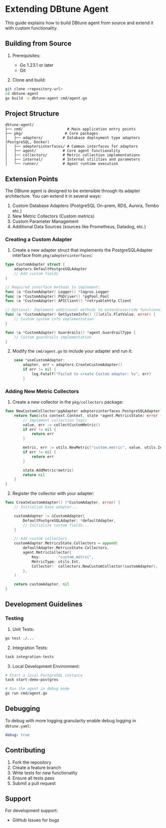 # Extending DBtune Agent

This guide explains how to build DBtune agent from source and extend it with custom functionality.

## Building from Source

1. Prerequisites:

   - Go 1.23.1 or later
   - Git

2. Clone and build:

```bash
git clone <repository-url>
cd dbtune-agent
go build -o dbtune-agent cmd/agent.go
```

## Project Structure

```
dbtune-agent/
├── cmd/                    # Main application entry points
├── pkg/                   # Core packages
│   ├── adapters/         # Database deployment type adapters (PostgreSQL, Docker)
│   ├── adeptersinterfaces/ # Common interfaces for adapters
│   ├── agent/            # Core agent functionality
│   ├── collectors/       # Metric collection implementations
│   ├── internal/         # Internal utilities and parameters
│   └── runner/           # Agent runtime execution
```

## Extension Points

The DBtune agent is designed to be extensible through its adapter architecture. You can extend it in several ways:

1. Custom Database Adapters (PostgreSQL On-prem, RDS, Aurora, Tembo etc.)
2. New Metric Collectors (Custom metrics)
3. Custom Parameter Management
4. Additional Data Sources (sources like Prometheus, Datadog, etc.)

### Creating a Custom Adapter

1. Create a new adapter struct that implements the PostgreSQLAdapter interface from `pkg/adeptersinterfaces`:

```go
type CustomAdapter struct {
    adapters.DefaultPostgreSQLAdapter
    // Add custom fields
}

// Required interface methods to implement:
func (a *CustomAdapter) Logger() *logrus.Logger
func (a *CustomAdapter) PGDriver() *pgPool.Pool
func (a *CustomAdapter) APIClient() *retryablehttp.Client

// Optional: Implement additional methods to extend/override functionality
func (a *CustomAdapter) GetSystemInfo() ([]utils.FlatValue, error) {
    // Custom system info implementation
}

func (a *CustomAdapter) Guardrails() *agent.GuardrailType {
    // Custom guardrails implementation
}
```

2. Modify the `cmd/agent.go` to include your adapter and run it:

```go
    case *useCustomAdapter:
        adapter, err = adapters.CreateCustomAdapter()
        if err != nil {
            log.Fatalf("Failed to create Custom adapter: %v", err)
        }
```

### Adding New Metric Collectors

1. Create a new collector in the `pkg/collectors` package:

```go
func NewCustomCollector(pgAdapter adeptersinterfaces.PostgreSQLAdapter) func(ctx context.Context, state *agent.MetricsState) error {
    return func(ctx context.Context, state *agent.MetricsState) error {
        // Implement collection logic
        value, err := collectCustomMetric()
        if err != nil {
            return err
        }

        metric, err := utils.NewMetric("custom.metric", value, utils.Int)
        if err != nil {
            return err
        }

        state.AddMetric(metric)
        return nil
    }
}
```

2. Register the collector with your adapter:

```go
func CreateCustomAdapter() (*CustomAdapter, error) {
    // Initialize base adapter...

    customAdapter := &CustomAdapter{
        DefaultPostgreSQLAdapter: *defaultAdapter,
        // Initialize custom fields...
    }

    // Add custom collectors
    customAdapter.MetricsState.Collectors = append(
        defaultAdapter.MetricsState.Collectors,
        agent.MetricCollector{
            Key:        "custom_metric",
            MetricType: utils.Int,
            Collector:  collectors.NewCustomCollector(customAdapter),
        },
    )

    return customAdapter, nil
}
```

## Development Guidelines

### Testing

1. Unit Tests:

```bash
go test ./...
```

2. Integration Tests:

```bash
task integration-tests
```

3. Local Development Environment:

```bash
# Start a local PostgreSQL instance
task start-demo-postgres

# Run the agent in debug mode
go run cmd/agent.go
```

## Debugging

To debug with more logging granularity enable debug logging in `dbtune.yaml`:

```yaml
debug: true
```

## Contributing

1. Fork the repository
2. Create a feature branch
3. Write tests for new functionality
4. Ensure all tests pass
5. Submit a pull request

## Support

For development support:

- GitHub Issues for bugs
